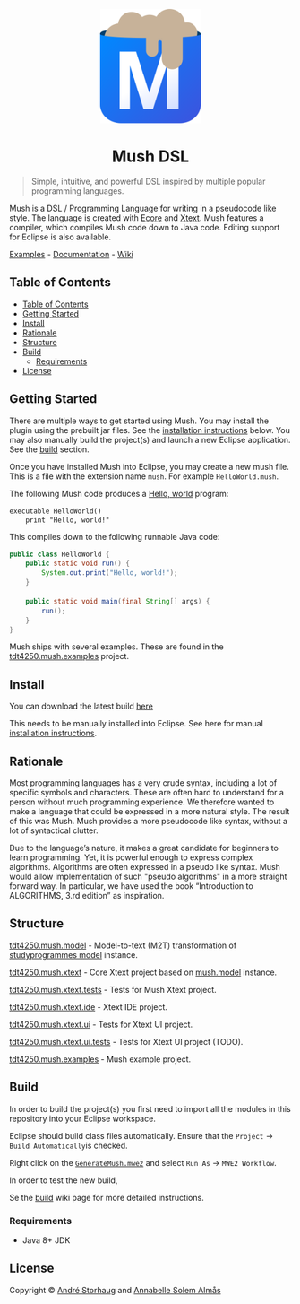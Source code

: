 <p align="center">
  <a href="https://github.com/andstor/mush-dsl">
    <img src="media/logo.svg" alt="Mush logo" width="180">
  </a>
</p>

<h1 align="center">Mush DSL</h1>

> Simple, intuitive, and powerful DSL inspired by multiple popular programming languages.

Mush is a DSL / Programming Language for writing in a pseudocode like style. The language is created with [Ecore](https://wiki.eclipse.org/Ecore) and [Xtext](https://www.eclipse.org/Xtext/). Mush features a compiler, which compiles Mush code down to Java code. Editing support for Eclipse is also available.

[Examples](https://andstor.github.io/mush-dsl/examples/) - 
[Documentation](https://andstor.github.io/mush-dsl/) - 
[Wiki](https://github.com/andstor/mush-dsl/wiki)

## Table of Contents
- [Table of Contents](#table-of-contents)
- [Getting Started](#getting-started)
- [Install](#install)
- [Rationale](#rationale)
- [Structure](#structure)
- [Build](#build)
  - [Requirements](#requirements)
- [License](#license)

## Getting Started
There are multiple ways to get started using Mush. You may install the plugin using the prebuilt jar files. See the [installation instructions](#install) below. You may also manually build the project(s) and launch a new Eclipse application. See the [build](#build) section.

Once you have installed Mush into Eclipse, you may create a new mush file. This is a file with the extension name `mush`. For example `HelloWorld.mush`.

The following Mush code produces a [Hello, world](https://en.wikipedia.org/wiki/%22Hello,_World!%22_program) program:

```
executable HelloWorld()
    print "Hello, world!"
```

This compiles down to the following runnable Java code:

```java
public class HelloWorld {
    public static void run() {
        System.out.print("Hello, world!");
    }
    
    public static void main(final String[] args) {
        run();
    }
}
```

Mush ships with several examples. These are found in the [tdt4250.mush.examples](tdt4250.mush.examples/) project.

## Install
You can download the latest build [here](https://github.com/andstor/mush-dsl/releases/latest)

This needs to be manually installed into Eclipse. See here for manual [installation instructions]().

## Rationale

Most programming languages has a very crude syntax, including a lot of specific symbols and characters. These are often hard to understand for a person without much programming experience. We therefore wanted to make a language that could be expressed in a more natural style. The result of this was Mush. Mush provides a more pseudocode like syntax, without a lot of syntactical clutter. 

Due to the language’s nature, it makes a great candidate for beginners to learn programming. Yet, it is powerful enough to express complex algorithms. Algorithms are often expressed in a pseudo like syntax. Mush would allow implementation of such "pseudo algorithms" in a more straight forward way. In particular, we have used the book “Introduction to ALGORITHMS, 3.rd edition” as inspiration.

## Structure

[tdt4250.mush.model](tdt4250.mush.model/) - Model-to-text (M2T) transformation of [studyprogrammes model](../assignment-1/tdt4250.studyprogramme.model/) instance.

[tdt4250.mush.xtext](tdt4250.mush.xtext/) - Core Xtext project based on [mush.model](../assignment-1/tdt4250.studyprogramme.model/) instance.

[tdt4250.mush.xtext.tests](tdt4250.mush.xtext.tests/) - Tests for Mush Xtext project.

[tdt4250.mush.xtext.ide](tdt4250.mush.xtext.ide/) - Xtext IDE project.

[tdt4250.mush.xtext.ui](tdt4250.mush.xtext.ui/) - Tests for Xtext UI project.

[tdt4250.mush.xtext.ui.tests](tdt4250.mush.xtext.ui.tests/) - Tests for Xtext UI project (TODO).

[tdt4250.mush.examples](tdt4250.mush.examples/) - Mush example project.

## Build
In order to build the project(s) you first need to import all the modules in this repository into your Eclipse workspace.

Eclipse should build class files automatically. Ensure that the `Project` -> `Build Automatically`is checked.

Right click on the [`GenerateMush.mwe2`](tdt4250.mush.xtext/src/tdt4250/mush/xtext/GenerateMush.mwe2) and select `Run As` -> `MWE2 Workflow`.

In order to test the new build, 

Se the [build]() wiki page for more detailed instructions.

### Requirements
* Java 8+ JDK

## License

Copyright © [André Storhaug](https://github.com/andstor) and [Annabelle Solem Almås](https://github.com/asaAnnabelle)
